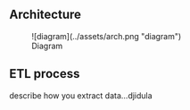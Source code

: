 ## Architecture

<figure markdown="span">
![diagram](../assets/arch.png "diagram")
    <figcaption>Diagram</figcapption>
</figure>

## **ETL process**
describe how you extract data...djidula
